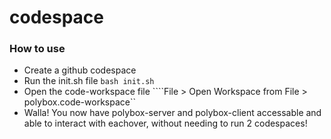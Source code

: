 # codespace
### How to use
- Create a github codespace
- Run the init.sh file ```bash init.sh```
- Open the code-workspace file ````File > Open Workspace from File > polybox.code-workspace``
- Walla! You now have polybox-server and polybox-client accessable and able to interact with eachover, without needing to run 2 codespaces!
